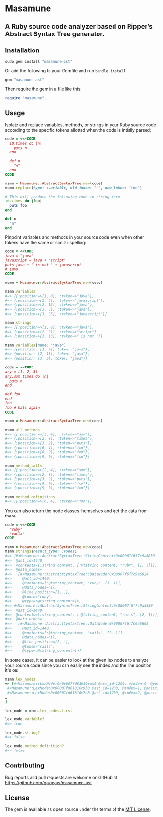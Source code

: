 # Masamune

## A Ruby source code analyzer based on Ripper’s Abstract Syntax Tree generator.

## Installation

```ruby
sudo gem install "masamune-ast"
```

Or add the following to your Gemfile and run `bundle install`
```ruby
gem "masamune-ast"
```

Then require the gem in a file like this:
```ruby
require "masamune"
```

## Usage

Isolate and replace variables, methods, or strings in your Ruby source code according to the specific tokens allotted when the code is intially parsed:
```ruby
code = <<~CODE
  10.times do |n|
    puts n
  end

  def n
    "n"
  end
CODE

msmn = Masamune::AbstractSyntaxTree.new(code)
msmn.replace(type: :variable, old_token: "n", new_token: "foo")

# This will produce the following code in string form.
10.times do |foo|
  puts foo
end

def n
  "n"
end
```

Pinpoint variables and methods in your source code even when other tokens have the same or similar spelling:
```ruby
code = <<CODE
java = "java"
javascript = java + "script"
puts java + " is not " + javascript
# java
CODE

msmn = Masamune::AbstractSyntaxTree.new(code)

msmn.variables
#=> [{:position=>[1, 0], :token=>"java"},
#=> {:position=>[2, 0], :token=>"javascript"},
#=> {:position=>[2, 13], :token=>"java"},
#=> {:position=>[3, 5], :token=>"java"},
#=> {:position=>[3, 25], :token=>"javascript"}]

msmn.strings
#=> [{:position=>[1, 8], :token=>"java"},
#=> {:position=>[2, 21], :token=>"script"},
#=> {:position=>[3, 13], :token=>" is not "}]

msmn.variables(name: "java")
#=> [{position: [1, 0], token: "java"},
#=> {position: [2, 13], token: "java"},
#=> {position: [3, 5], token: "java"}]

code = <<CODE
ary = [1, 2, 3]
ary.sum.times do |n|
  puts n
end

def foo
end
foo
foo # Call again
CODE

msmn = Masamune::AbstractSyntaxTree.new(code)

msmn.all_methods
#=> [{:position=>[2, 4], :token=>"sum"},
#=> {:position=>[2, 8], :token=>"times"},
#=> {:position=>[3, 2], :token=>"puts"},
#=> {:position=>[6, 4], :token=>"foo"},
#=> {:position=>[8, 0], :token=>"foo"},
#=> {:position=>[9, 0], :token=>"foo"}]

msmn.method_calls
#=> [{:position=>[2, 4], :token=>"sum"},
#=> {:position=>[2, 8], :token=>"times"},
#=> {:position=>[3, 2], :token=>"puts"},
#=> {:position=>[8, 0], :token=>"foo"},
#=> {:position=>[9, 0], :token=>"foo"}]

msmn.method_definitions
#=> [{:position=>[6, 4], :token=>"foo"}]
```

You can also return the node classes themselves and get the data from there:
```ruby
code = <<~CODE
  "ruby"
  "rails"
CODE

msmn = Masamune::AbstractSyntaxTree.new(code)
msmn.strings(result_type: :nodes)
#=> [#<Masamune::AbstractSyntaxTree::StringContent:0x00007f6f7c9a6850
#=>  @ast_id=1440,
#=>  @contents=[:string_content, [:@tstring_content, "ruby", [1, 1]]],
#=>  @data_nodes=
#=>   [#<Masamune::AbstractSyntaxTree::DataNode:0x00007f6f7c9a6828
#=>     @ast_id=1440,
#=>     @contents=[:@tstring_content, "ruby", [1, 1]],
#=>     @data_nodes=nil,
#=>     @line_position=[1, 1],
#=>     @token="ruby",
#=>     @type=:@tstring_content>]>,
#=> #<Masamune::AbstractSyntaxTree::StringContent:0x00007f6f7c9a5630
#=>  @ast_id=1440,
#=>  @contents=[:string_content, [:@tstring_content, "rails", [2, 1]]],
#=>  @data_nodes=
#=>   [#<Masamune::AbstractSyntaxTree::DataNode:0x00007f6f7c9a5608
#=>     @ast_id=1440,
#=>     @contents=[:@tstring_content, "rails", [2, 1]],
#=>     @data_nodes=nil,
#=>     @line_position=[2, 1],
#=>     @token="rails",
#=>     @type=:@tstring_content>]>]
```

In some cases, it can be easier to look at the given lex nodes to analyze your source code since you can easily see the index and the line position it's on:
```ruby
msmn.lex_nodes
=> [#<Masamune::LexNode:0x00007fd61810cac0 @ast_id=1200, @index=0, @position=[1, 0], @state=CMDARG, @token="java", @type=:ident>,
 #<Masamune::LexNode:0x00007fd61810c930 @ast_id=1200, @index=1, @position=[1, 4], @state=CMDARG, @token=" ", @type=:sp>,
 #<Masamune::LexNode:0x00007fd61810c7c8 @ast_id=1200, @index=2, @position=[1, 5], @state=BEG, @token="=", @type=:op>,
…
]

lex_node = msmn.lex_nodes.first

lex_node.variable?
#=> true

lex_node.string?
#=> false

lex_node.method_definition?
#=> false
```

## Contributing

Bug reports and pull requests are welcome on GitHub at https://github.com/gazayas/masamune-ast.

## License

The gem is available as open source under the terms of the [MIT License](https://opensource.org/licenses/MIT).
